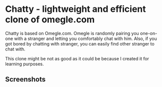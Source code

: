 # Chatty - lightweight and efficient clone of omegle.com

Chatty is based on Omegle.com. Omegle is randomly pairing you one-on-one with a stranger and letting you comfortably chat with him. Also, if you got bored by chatting with stranger, you can easily find other stranger to chat with. 

This clone might be not as good as it could be because I created it for learning purposes.

## Screenshots


